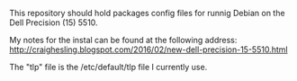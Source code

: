 This repository should hold packages config files for runnig Debian on the Dell Precision (15) 5510.

My notes for the instal can be found at the following address:
http://craighesling.blogspot.com/2016/02/new-dell-precision-15-5510.html

The "tlp" file is the /etc/default/tlp file I currently use.
